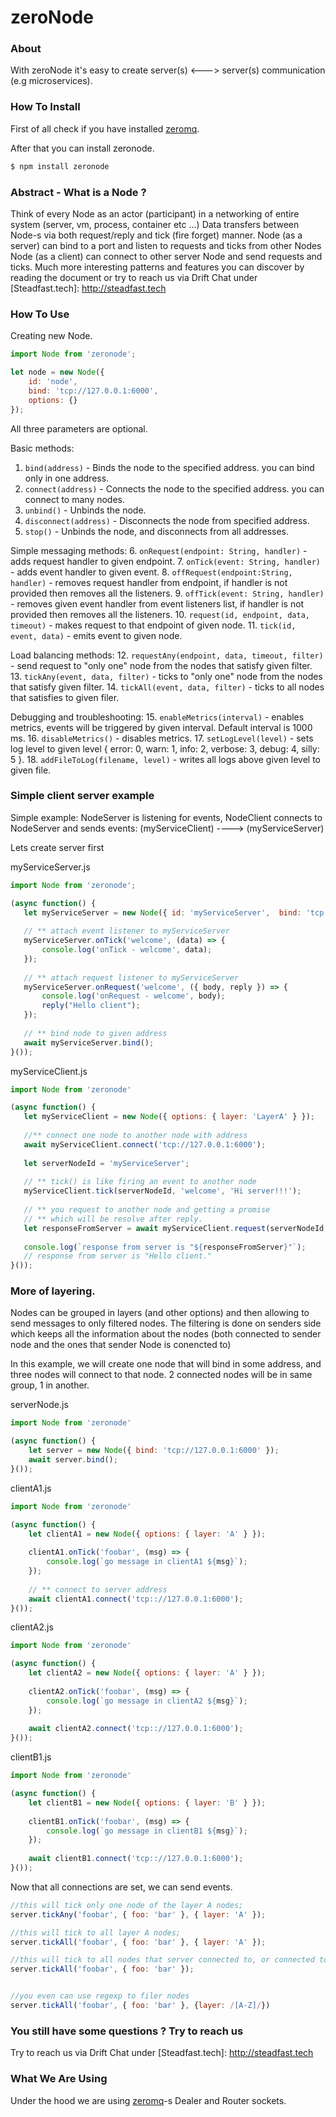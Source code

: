 # zeroNode

### About
 
With zeroNode it's easy to create server(s) <---> server(s) communication 
<br/>(e.g microservices).

### How To Install
First of all check if you have installed [zeromq](http://zeromq.org).

After that you can install zeronode.

```bash
$ npm install zeronode
```

### Abstract - What is a Node ?
Think of every Node as an actor (participant) in a networking of entire system (server, vm, process, container etc ...)
Data transfers between Node-s via both request/reply and tick (fire forget) manner.
Node (as a server) can bind to a port and listen to requests and ticks from other Nodes
Node (as a client) can connect to other server Node and send requests and ticks.
Much more interesting patterns and features you can discover by reading the document or try to reach us via Drift Chat under [Steadfast.tech]: http://steadfast.tech  

### How To Use

Creating new Node.
```javascript
import Node from 'zeronode';

let node = new Node({
    id: 'node',
    bind: 'tcp://127.0.0.1:6000',
    options: {}
});
```

All three parameters are optional.

Basic methods:
1. `bind(address)` - Binds the node to the specified address. you can bind only in one address.
2. `connect(address)` - Connects the node to the specified address. you can connect to many nodes.
3. `unbind()` - Unbinds the node.
4. `disconnect(address)` - Disconnects the node from specified address.
5. `stop()` - Unbinds the node, and disconnects from all addresses.

Simple messaging methods:
6. `onRequest(endpoint: String, handler)` - adds request handler to given endpoint.
7. `onTick(event: String, handler)` - adds event handler to given event.
8. `offRequest(endpoint:String, handler)` - removes request handler from endpoint, if handler is not provided then removes all the listeners.
9. `offTick(event: String, handler)` - removes given event handler from event listeners list, if handler is not provided then removes all the listeners.
10. `request(id, endpoint, data, timeout)` - makes request to that endpoint of given node.
11. `tick(id, event, data)` - emits event to given node.

Load balancing methods:
12. `requestAny(endpoint, data, timeout, filter)` - send request to "only one" node from the nodes that satisfy given filter.
13. `tickAny(event, data, filter)` - ticks to "only one" node from the nodes that satisfy given filter.
14. `tickAll(event, data, filter)` - ticks to all nodes that satisfies to given filer.

Debugging and troubleshooting:
15. `enableMetrics(interval)` - enables metrics, events will be triggered by given interval. Default interval is 1000 ms.
16. `disableMetrics()` - disables metrics.
17. `setLogLevel(level)` - sets log level to given level { error: 0, warn: 1, info: 2, verbose: 3, debug: 4, silly: 5 }.
18. `addFileToLog(filename, level)` - writes all logs above given level to given file.


### Simple client server example

Simple example: NodeServer is listening for events, NodeClient connects to NodeServer and sends events: 
(myServiceClient) ----> (myServiceServer)

Lets create server first

myServiceServer.js
```javascript
import Node from 'zeronode';

(async function() {
   let myServiceServer = new Node({ id: 'myServiceServer',  bind: 'tcp://127.0.0.1:6000', options: { layer: 'LayerA' } });
   
   // ** attach event listener to myServiceServer
   myServiceServer.onTick('welcome', (data) => {
       console.log('onTick - welcome', data);
   });
   
   // ** attach request listener to myServiceServer
   myServiceServer.onRequest('welcome', ({ body, reply }) => {
       console.log('onRequest - welcome', body);
       reply("Hello client");
   });
   
   // ** bind node to given address
   await myServiceServer.bind();
}());

```

myServiceClient.js
```javascript
import Node from 'zeronode'

(async function() {
   let myServiceClient = new Node({ options: { layer: 'LayerA' } });
   
   //** connect one node to another node with address
   await myServiceClient.connect('tcp://127.0.0.1:6000');
   
   let serverNodeId = 'myServiceServer';
   
   // ** tick() is like firing an event to another node
   myServiceClient.tick(serverNodeId, 'welcome', 'Hi server!!!');
   
   // ** you request to another node and getting a promise
   // ** which will be resolve after reply.
   let responseFromServer = await myServiceClient.request(serverNodeId, 'welcome', 'Hi server, I am client !!!');
   
   console.log(`response from server is "${responseFromServer}"`);
   // response from server is "Hello client."
}());

```

### More of layering. 
Nodes can be grouped in layers (and other options) and then allowing to send messages to only filtered nodes.
The filtering is done on senders side which keeps all the information about the nodes (both connected to sender node and the ones that sender Node is conencted to)

In this example, we will create one node that will bind in some address, and three nodes will connect to that node.
2 connected nodes will be in same group, 1 in another.

serverNode.js
```javascript
import Node from 'zeronode'

(async function() {
    let server = new Node({ bind: 'tcp://127.0.0.1:6000' });
    await server.bind();
}());


```


clientA1.js
```javascript
import Node from 'zeronode'

(async function() {
    let clientA1 = new Node({ options: { layer: 'A' } });
   
    clientA1.onTick('foobar', (msg) => {
        console.log(`go message in clientA1 ${msg}`);
    });
    
    // ** connect to server address
    await clientA1.connect('tcp:://127.0.0.1:6000');
}());
```


clientA2.js
```javascript
import Node from 'zeronode'

(async function() {
    let clientA2 = new Node({ options: { layer: 'A' } });
   
    clientA2.onTick('foobar', (msg) => {
        console.log(`go message in clientA2 ${msg}`);
    });
    
    await clientA2.connect('tcp:://127.0.0.1:6000');
}());
```

clientB1.js
```javascript
import Node from 'zeronode'

(async function() {
    let clientB1 = new Node({ options: { layer: 'B' } });
   
    clientB1.onTick('foobar', (msg) => {
        console.log(`go message in clientB1 ${msg}`);
    });
    
    await clientB1.connect('tcp:://127.0.0.1:6000');
}());
```

Now that all connections are set, we can send events.
```javascript
//this will tick only one node of the layer A nodes;
server.tickAny('foobar', { foo: 'bar' }, { layer: 'A' });

//this will tick to all layer A nodes;
server.tickAll('foobar', { foo: 'bar' }, { layer: 'A' });

//this will tick to all nodes that server connected to, or connected to server.
server.tickAll('foobar', { foo: 'bar' });


//you even can use regexp to filer nodes
server.tickAll('foobar', { foo: 'bar' }, {layer: /[A-Z]/})
```

### You still have some questions ? Try to reach us
Try to reach us via Drift Chat under [Steadfast.tech]: http://steadfast.tech 

### What We Are Using

Under the hood we are using [zeromq](http://zeromq.org)-s Dealer and Router sockets.
